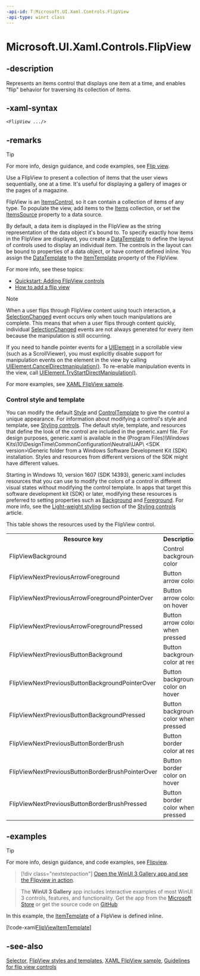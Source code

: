 ```yaml
---
-api-id: T:Microsoft.UI.Xaml.Controls.FlipView
-api-type: winrt class
---
```


<!-- Class syntax.
public class FlipView : Windows.UI.Xaml.Controls.Primitives.Selector, Windows.UI.Xaml.Controls.IFlipView, Windows.UI.Xaml.Controls.IFlipView2
-->

# Microsoft.UI.Xaml.Controls.FlipView

## -description
Represents an items control that displays one item at a time, and enables "flip" behavior for traversing its collection of items.

## -xaml-syntax
```xaml
<FlipView .../>
```


## -remarks

> [!TIP]
> For more info, design guidance, and code examples, see [Flip view](/windows/apps/design/controls/flipview).

Use a FlipView to present a collection of items that the user views sequentially, one at a time. It's useful for displaying a gallery of images or the pages of a magazine.

FlipView is an [ItemsControl](itemscontrol.md), so it can contain a collection of items of any type. To populate the view, add items to the [Items](itemscontrol_items.md) collection, or set the [ItemsSource](itemscontrol_itemssource.md) property to a data source.

By default, a data item is displayed in the FlipView as the string representation of the data object it's bound to. To specify exactly how items in the FlipView are displayed, you create a [DataTemplate](../microsoft.ui.xaml/datatemplate.md) to define the layout of controls used to display an individual item. The controls in the layout can be bound to properties of a data object, or have content defined inline. You assign the [DataTemplate](../microsoft.ui.xaml/datatemplate.md) to the [ItemTemplate](itemscontrol_itemtemplate.md) property of the FlipView.

For more info, see these topics:
+ [Quickstart: Adding FlipView controls](/previous-versions/windows/apps/hh781233(v=win.10))
+ [How to add a flip  view](/previous-versions/windows/apps/jj150601(v=win.10))


> [!NOTE]
> When a user flips through FlipView content using touch interaction, a [SelectionChanged](../microsoft.ui.xaml.controls.primitives/selector_selectionchanged.md) event occurs only when touch manipulations are complete. This means that when a user flips through content quickly, individual [SelectionChanged](../microsoft.ui.xaml.controls.primitives/selector_selectionchanged.md) events are not always generated for every item because the manipulation is still occurring.

If you need to handle pointer events for a [UIElement](../microsoft.ui.xaml/uielement.md) in a scrollable view (such as a ScrollViewer), you must explicitly disable support for manipulation events on the element in the view by calling [UIElement.CancelDirectmanipulation()](../microsoft.ui.xaml/uielement_canceldirectmanipulations_1164631120.md). To re-enable manipulation events in the view, call [UIElement.TryStartDirectManipulation()](/uwp/api/windows.ui.xaml.uielement.trystartdirectmanipulation(windows.ui.xaml.input.pointer)).

For more examples, see [XAML FlipView sample](https://github.com/microsoftarchive/msdn-code-gallery-microsoft/tree/master/Official%20Windows%20Platform%20Sample/XAML%20FlipView%20control%20sample).

### Control style and template

You can modify the default [Style](../microsoft.ui.xaml/style.md) and [ControlTemplate](controltemplate.md) to give the control a unique appearance. For information about modifying a control's style and template, see [Styling controls](/windows/uwp/controls-and-patterns/styling-controls). The default style, template, and resources that define the look of the control are included in the generic.xaml file. For design purposes, generic.xaml is available in the \(Program Files)\Windows Kits\10\DesignTime\CommonConfiguration\Neutral\UAP\ &lt;SDK version&gt;\Generic folder from a Windows Software Development Kit (SDK) installation. Styles and resources from different versions of the SDK might have different values.

Starting in Windows 10, version 1607 (SDK 14393), generic.xaml includes resources that you can use to modify the colors of a control in different visual states without modifying the control template. In apps that target this software development kit (SDK) or later, modifying these resources is preferred to setting properties such as [Background](control_background.md) and [Foreground](control_foreground.md). For more info, see the [Light-weight styling](/windows/uwp/controls-and-patterns/styling-controls) section of the [Styling controls](/windows/uwp/controls-and-patterns/styling-controls) article.

This table shows the resources used by the FlipView control.

<table>
   <tr><th>Resource key</th><th>Description</th></tr>
   <tr><td>FlipViewBackground</td><td>Control background color</td></tr>
   <tr><td>FlipViewNextPreviousArrowForeground</td><td>Button arrow color</td></tr>
   <tr><td>FlipViewNextPreviousArrowForegroundPointerOver</td><td>Button arrow color on hover</td></tr>
   <tr><td>FlipViewNextPreviousArrowForegroundPressed</td><td>Button arrow color when pressed</td></tr>
   <tr><td>FlipViewNextPreviousButtonBackground</td><td>Button background color at rest</td></tr>
   <tr><td>FlipViewNextPreviousButtonBackgroundPointerOver</td><td>Button background color on hover</td></tr>
   <tr><td>FlipViewNextPreviousButtonBackgroundPressed</td><td>Button background color when pressed</td></tr>
   <tr><td>FlipViewNextPreviousButtonBorderBrush</td><td>Button border color at rest</td></tr>
   <tr><td>FlipViewNextPreviousButtonBorderBrushPointerOver</td><td>Button border color on hover</td></tr>
   <tr><td>FlipViewNextPreviousButtonBorderBrushPressed</td><td>Button border color when pressed</td></tr>
</table>

## -examples

> [!TIP]
> For more info, design guidance, and code examples, see [Flipview](/windows/apps/design/controls/flipview).

> [!div class="nextstepaction"]
> [Open the WinUI 3 Gallery app and see the Flipview in action](winui3gallery:/item/Flipview).

> The **WinUI 3 Gallery** app includes interactive examples of most WinUI 3 controls, features, and functionality. Get the app from the [Microsoft Store](https://www.microsoft.com/store/productId/9P3JFPWWDZRC) or get the source code on [GitHub](https://github.com/microsoft/WinUI-Gallery)


In this example, the [ItemTemplate](itemscontrol_itemtemplate.md) of a FlipView is defined inline.

[!code-xaml[FlipViewItemTemplate](../microsoft.ui.xaml.controls/code/ListAndGridViewSnippets/csharp/SplitPage.xaml#SnippetFlipViewItemTemplate)]

## -see-also
[Selector](../microsoft.ui.xaml.controls.primitives/selector.md), [FlipView styles and templates](/windows/apps/design/style/xaml-styles), [XAML FlipView sample](https://github.com/microsoftarchive/msdn-code-gallery-microsoft/tree/master/Official%20Windows%20Platform%20Sample/XAML%20FlipView%20control%20sample), [Guidelines for flip view controls](/windows/apps/design/controls/flipview)
